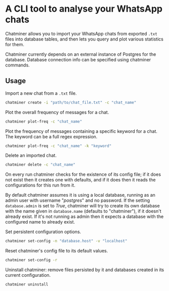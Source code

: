 # A CLI tool to analyse your WhatsApp chats

Chatminer allows you to import your WhatsApp chats from exported `.txt` files 
into database tables, and then lets you query and plot various statistics for them.

Chatminer currently depends on an external instance of Postgres for the database.
Database connection info can be specified using chatminer commands.

## Usage

Import a new chat from a `.txt` file.

```bash
chatminer create -i "path/to/chat_file.txt" -c "chat_name"
```

Plot the overall frequency of messages for a chat.

```bash
chatminer plot-freq -c "chat_name"
```

Plot the frequency of messages containing a specific keyword for a chat.
The keyword can be a full regex expression.

```bash
chatminer plot-freq -c "chat_name" -k "keyword"
```

Delete an imported chat.

```bash
chatminer delete -c "chat_name"
```

On every run chatminer checks for the existence of its config file;
if it does not exist then it creates one with defaults, 
and if it does then it reads the configurations for this run from it.

By default chatminer assumes it is using a local database, 
running as an admin user with username "_postgres_" and no password.
If the setting `database.admin` is set to _True_, chatminer will try to create 
its own database with the name given in `database.name` (defaults to "chatminer"),
if it doesn't already exist. If it's not running as admin then it expects a database
with the configured name to already exist.

Set persistent configuration options.

```bash
chatminer set-config -n "database.host" -v "localhost"
```

Reset chatminer's config file to its default values.

```bash
chatminer set-config -r
```

Uninstall chatminer: remove files persisted by it and databases created 
in its current configuration.

```bash
chatminer uninstall
```